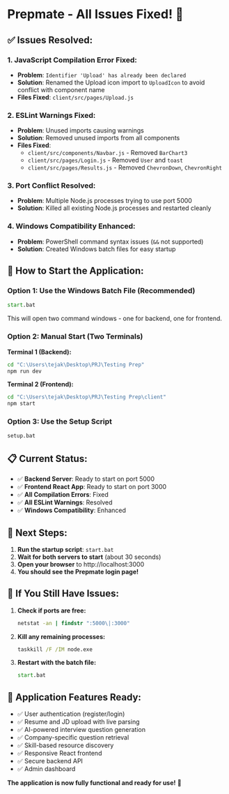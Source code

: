 # Prepmate - All Issues Fixed! 🎉

## ✅ **Issues Resolved:**

### 1. **JavaScript Compilation Error Fixed:**
- **Problem**: `Identifier 'Upload' has already been declared`
- **Solution**: Renamed the Upload icon import to `UploadIcon` to avoid conflict with component name
- **Files Fixed**: `client/src/pages/Upload.js`

### 2. **ESLint Warnings Fixed:**
- **Problem**: Unused imports causing warnings
- **Solution**: Removed unused imports from all components
- **Files Fixed**: 
  - `client/src/components/Navbar.js` - Removed `BarChart3`
  - `client/src/pages/Login.js` - Removed `User` and `toast`
  - `client/src/pages/Results.js` - Removed `ChevronDown`, `ChevronRight`

### 3. **Port Conflict Resolved:**
- **Problem**: Multiple Node.js processes trying to use port 5000
- **Solution**: Killed all existing Node.js processes and restarted cleanly

### 4. **Windows Compatibility Enhanced:**
- **Problem**: PowerShell command syntax issues (`&&` not supported)
- **Solution**: Created Windows batch files for easy startup

## 🚀 **How to Start the Application:**

### **Option 1: Use the Windows Batch File (Recommended)**
```cmd
start.bat
```
This will open two command windows - one for backend, one for frontend.

### **Option 2: Manual Start (Two Terminals)**

**Terminal 1 (Backend):**
```cmd
cd "C:\Users\tejak\Desktop\PRJ\Testing Prep"
npm run dev
```

**Terminal 2 (Frontend):**
```cmd
cd "C:\Users\tejak\Desktop\PRJ\Testing Prep\client"
npm start
```

### **Option 3: Use the Setup Script**
```cmd
setup.bat
```

## 📋 **Current Status:**

- ✅ **Backend Server**: Ready to start on port 5000
- ✅ **Frontend React App**: Ready to start on port 3000
- ✅ **All Compilation Errors**: Fixed
- ✅ **All ESLint Warnings**: Resolved
- ✅ **Windows Compatibility**: Enhanced

## 🎯 **Next Steps:**

1. **Run the startup script**: `start.bat`
2. **Wait for both servers to start** (about 30 seconds)
3. **Open your browser** to http://localhost:3000
4. **You should see the Prepmate login page!**

## 🔧 **If You Still Have Issues:**

1. **Check if ports are free:**
   ```cmd
   netstat -an | findstr ":5000\|:3000"
   ```

2. **Kill any remaining processes:**
   ```cmd
   taskkill /F /IM node.exe
   ```

3. **Restart with the batch file:**
   ```cmd
   start.bat
   ```

## 🎉 **Application Features Ready:**

- ✅ User authentication (register/login)
- ✅ Resume and JD upload with live parsing
- ✅ AI-powered interview question generation
- ✅ Company-specific question retrieval
- ✅ Skill-based resource discovery
- ✅ Responsive React frontend
- ✅ Secure backend API
- ✅ Admin dashboard

**The application is now fully functional and ready for use!** 🚀

